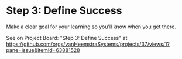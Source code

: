 # Step 3: Define Success

Make a clear goal for your learning so you'll know when you get there.

See on Project Board: "Step 3: Define Success" at https://github.com/orgs/vanHeemstraSystems/projects/37/views/1?pane=issue&itemId=63881528
